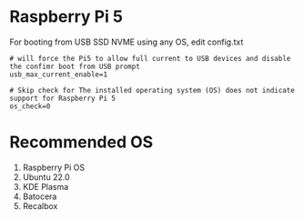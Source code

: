 # Raspberry Pi 5

For booting from USB SSD NVME using any OS, edit config.txt
```
# will force the Pi5 to allow full current to USB devices and disable the confimr boot from USB prompt
usb_max_current_enable=1

# Skip check for The installed operating system (OS) does not indicate support for Raspberry Pi 5
os_check=0
```

# Recommended OS
1. Raspberry Pi OS
2. Ubuntu 22.0
3. KDE Plasma
4. Batocera
5. Recalbox
